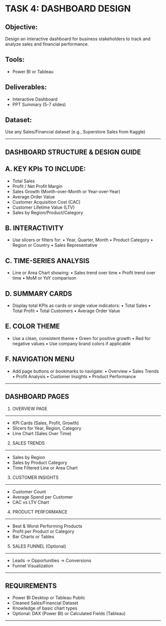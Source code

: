 TASK 4: DASHBOARD DESIGN
=========================

Objective:
----------
Design an interactive dashboard for business stakeholders to track and analyze sales and financial performance.

Tools:
------
- Power BI or Tableau

Deliverables:
-------------
- Interactive Dashboard
- PPT Summary (5-7 slides)

Dataset:
--------
Use any Sales/Financial dataset (e.g., Superstore Sales from Kaggle)

---------------------------------------------------------
DASHBOARD STRUCTURE & DESIGN GUIDE
---------------------------------------------------------

A. KEY KPIs TO INCLUDE:
------------------------
- Total Sales
- Profit / Net Profit Margin
- Sales Growth (Month-over-Month or Year-over-Year)
- Average Order Value
- Customer Acquisition Cost (CAC)
- Customer Lifetime Value (LTV)
- Sales by Region/Product/Category

B. INTERACTIVITY
-----------------
- Use slicers or filters for:
  • Year, Quarter, Month
  • Product Category
  • Region or Country
  • Sales Representative

C. TIME-SERIES ANALYSIS
------------------------
- Line or Area Chart showing:
  • Sales trend over time
  • Profit trend over time
  • MoM or YoY comparison

D. SUMMARY CARDS
-----------------
- Display total KPIs as cards or single value indicators:
  • Total Sales
  • Total Profit
  • Total Customers
  • Average Order Value

E. COLOR THEME
---------------
- Use a clean, consistent theme
  • Green for positive growth
  • Red for negative values
  • Use company brand colors if applicable

F. NAVIGATION MENU
-------------------
- Add page buttons or bookmarks to navigate:
  • Overview
  • Sales Trends
  • Profit Analysis
  • Customer Insights
  • Product Performance

---------------------------------------------------------
DASHBOARD PAGES 
---------------------------------------------------------

1. OVERVIEW PAGE
-----------------
- KPI Cards (Sales, Profit, Growth)
- Slicers for Year, Region, Category
- Line Chart (Sales Over Time)

2. SALES TRENDS
----------------
- Sales by Region
- Sales by Product Category
- Time Filtered Line or Area Chart

3. CUSTOMER INSIGHTS
---------------------
- Customer Count
- Average Spend per Customer
- CAC vs LTV Chart

4. PRODUCT PERFORMANCE
-----------------------
- Best & Worst Performing Products
- Profit per Product or Category
- Bar Charts or Tables

5. SALES FUNNEL (Optional)
---------------------------
- Leads → Opportunities → Conversions
- Funnel Visualization

---------------------------------------------------------
REQUIREMENTS
---------------------------------------------------------

- Power BI Desktop or Tableau Public
- Cleaned Sales/Financial Dataset
- Knowledge of basic chart types
- Optional: DAX (Power BI) or Calculated Fields (Tableau)

---------------------------------------------------------


